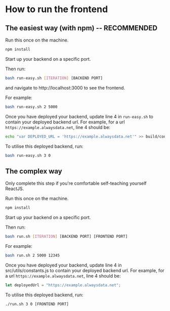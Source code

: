 # How to run the frontend

## The easiest way (with npm) -- RECOMMENDED

Run this once on the machine.
```bash
npm install
```

Start up your backend on a specific port.

Then run:
```bash
bash run-easy.sh [ITERATION] [BACKEND PORT]
```
and navigate to http://localhost:3000 to see the frontend.

For example:
```bash
bash run-easy.sh 2 5000
```

Once you have deployed your backend, update line 4 in `run-easy.sh` to contain your deployed backend url. For example, for a url `https://example.alwaysdata.net`, line 4 should be:
```bash
echo "var DEPLOYED_URL = 'https://example.alwaysdata.net'" >> build/config.js
```

To utilise this deployed backend, run:
```bash
bash run-easy.sh 3 0
```

## The complex way

Only complete this step if you're comfortable self-teaching yourself ReactJS.

Run this once on the machine.
```bash
npm install
```

Start up your backend on a specific port.

Then run:
```bash
bash run.sh [ITERATION] [BACKEND PORT] [FRONTEND PORT]
```

For example:
```bash
bash run.sh 2 5000 12345
```

Once you have deployed your backend, update line 4 in src/utils/constants.js to contain your deployed backend url. For example, for a url `https://example.alwaysdata.net`, line 4 should be:
```javascript
let deployedUrl = "https://example.alwaysdata.net";
```

To utilise this deployed backend, run:
```bash
./run.sh 3 0 [FRONTEND PORT]
```
